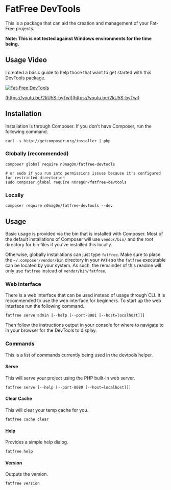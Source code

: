 # FatFree DevTools

This is a package that can aid the creation and management of your Fat-Free projects.

**Note: This is not tested against Windows environments for the time being.**




## Usage Video

I created a basic guide to help those that want to get started with this DevTools package.

[![Fat-Free DevTools](https://img.youtube.com/vi/2kU5S-byTwI/0.jpg)](https://youtu.be/2kU5S-byTwI)

[https://youtu.be/2kU5S-byTwI](https://youtu.be/2kU5S-byTwI)




## Installation

Installation is through Composer. If you don't have Composer, run the following command.

```
curl -s http://getcomposer.org/installer | php
```



### Globally (recommended)

```shell
composer global require n0nag0n/fatfree-devtools

# or sudo if you run into permissions issues because it's configured for restricted directories
sudo composer global require n0nag0n/fatfree-devtools
```



### Locally

```shell
composer require n0nag0n/fatfree-devtools --dev
```




## Usage

Basic usage is provided via the bin that is installed with Composer. Most of the default installations of Composer will use `vendor/bin/` and the root directory for bin files if you've installed this locally.

Otherwise, globally installations can just type `fatfree`. Make sure to place the `~/.composer/vendor/bin` directory in your `PATH` so the `fatfree` executable can be located by your system. As such, the remainder of this readme will only use `fatfree` instead of `vendor/bin/fatfree`.



### Web interface

There is a web interface that can be used instead of usage through CLI. It is recommended to use the web interface for beginners. To start up the web interface run the following command.

```shell
fatfree serve admin [--help [--port-8081 [--host=localhost]]]
```

Then follow the instructions output in your console for where to navigate to in your browser for the DevTools to display.




### Commands

This is a list of commands currently being used in the devtools helper.


#### Serve

This will serve your project using the PHP built-in web server.

```shell
fatfree serve [--help [--port-8080 [--host=localhost]]]
```


#### Clear Cache

This will clear your temp cache for you.

```shell
fatfree cache clear
```


#### Help

Provides a simple help dialog.

```shell
fatfree help
```


#### Version

Outputs the version.

```shell
fatfree version
```

